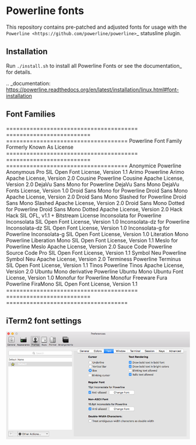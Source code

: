 Powerline fonts
===============

This repository contains pre-patched and adjusted fonts for usage with
the `Powerline <https://github.com/powerline/powerline>`_ statusline plugin.

Installation
------------

Run ``./install.sh`` to install all Powerline Fonts or see the documentation_ for details.

.. _documentation: https://powerline.readthedocs.org/en/latest/installation/linux.html#font-installation

Font Families
-------------

======================================= ========================= ====================================
 Powerline Font Family                   Formerly Known As         License
======================================= ========================= ====================================
 Anonymice Powerline                     Anonymous Pro             SIL Open Font License, Version 1.1
 Arimo Powerline                         Arimo                     Apache License, Version 2.0
 Cousine Powerline                       Cousine                   Apache License, Version 2.0
 DejaVu Sans Mono for Powerline          DejaVu Sans Mono          DejaVu Fonts License, Version 1.0
 Droid Sans Mono for Powerline           Droid Sans Mono           Apache License, Version 2.0
 Droid Sans Mono Slashed for Powerline   Droid Sans Mono Slashed   Apache License, Version 2.0
 Droid Sans Mono Dotted for Powerline    Droid Sans Mono Dotted    Apache License, Version 2.0
 Hack                                    Hack                      SIL OFL, v1.1 + Bitstream License
 Inconsolata for Powerline               Inconsolata               SIL Open Font License, Version 1.0
 Inconsolata-dz for Powerline            Inconsolata-dz            SIL Open Font License, Version 1.0
 Inconsolata-g for Powerline             Inconsolata-g             SIL Open Font License, Version 1.0
 Literation Mono Powerline               Liberation Mono           SIL Open Font License, Version 1.1
 Meslo for Powerline                     Meslo                     Apache License, Version 2.0
 Sauce Code Powerline                    Source Code Pro           SIL Open Font License, Version 1.1
 Symbol Neu Powerline                    Symbol Neu                Apache License, Version 2.0
 Terminess Powerline                     Terminus                  SIL Open Font License, Version 1.1
 Tinos Powerline                         Tinos                     Apache License, Version 2.0
 Ubuntu Mono derivative Powerline        Ubuntu Mono               Ubuntu Font License, Version 1.0
 Monofur for Powerline                   Monofur                   Freeware
 Fura Powerline                          FiraMono                  SIL Open Font License, Version 1.1
======================================= ========================= ====================================

iTerm2 font settings
-------------

![iTerm2 Font Settings](https://raw.githubusercontent.com/nickrealdini/.vim/master/iTerm2-font-settings.png)